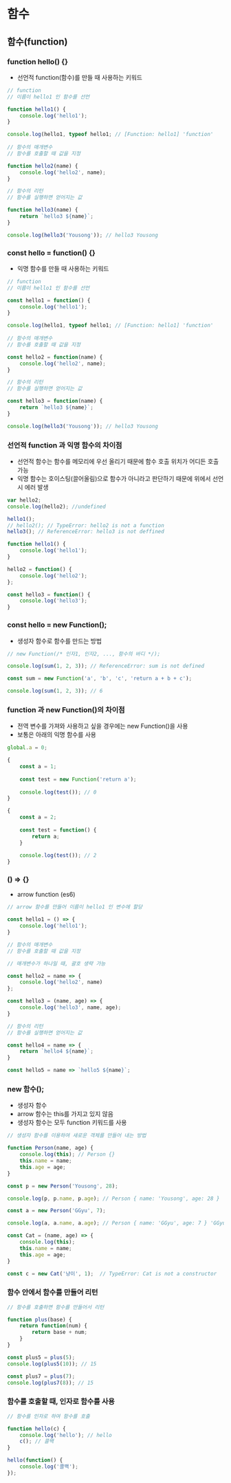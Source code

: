# 함수

## 함수(function)

### function hello() {} 

+ 선언적 function(함수)를 만들 때 사용하는 키워드

```javascript
// function
// 이름이 hello1 인 함수를 선언

function hello1() {
    console.log('hello1');
}

console.log(hello1, typeof hello1; // [Function: hello1] 'function'
            
// 함수의 매개변수
// 함수를 호출할 때 값을 지정

function hello2(name) {
    console.log('hello2', name);
}

// 함수의 리턴
// 함수를 실행하면 얻어지는 값

function hello3(name) {
    return `hello3 ${name}`;
}

console.log(hello3('Yousong')); // hello3 Yousong
```

### const hello = function() {}

+ 익명 함수를 만들 때 사용하는 키워드

```javascript
// function
// 이름이 hello1 인 함수를 선언

const hello1 = function() {
    console.log('hello1');
}

console.log(hello1, typeof hello1; // [Function: hello1] 'function'
            
// 함수의 매개변수
// 함수를 호출할 때 값을 지정

const hello2 = function(name) {
    console.log('hello2', name);
}

// 함수의 리턴
// 함수를 실행하면 얻어지는 값

const hello3 = function(name) {
    return `hello3 ${name}`;
}

console.log(hello3('Yousong')); // hello3 Yousong
```

### 선언적 function 과 익명 함수의 차이점

+ 선언적 함수는 함수를 메모리에 우선 올리기 때문에 함수 호출 위치가 어디든 호출 가능
+ 익명 함수는 호이스팅(끌어올림)으로 함수가 아니라고 판단하기 때문에 위에서 선언 시 에러 발생

```javascript
var hello2;
console.log(hello2); //undefined

hello1();
// hello2(); // TypeError: hello2 is not a function
hello3(); // ReferenceError: hello3 is not deffined

function hello1() {
    console.log('hello1');
}

hello2 = function() {
    console.log('hello2');
};

const hello3 = function() {
    console.log('hello3');
}
```

### const hello = new Function();

+ 생성자 함수로 함수를 만드는 방법

```javascript
// new Function(/* 인자1, 인자2, ..., 함수의 바디 */);

console.log(sum(1, 2, 3)); // ReferenceError: sum is not defined

const sum = new Function('a', 'b', 'c', 'return a + b + c');

console.log(sum(1, 2, 3)); // 6
```

### function 과 new Function()의 차이점

+ 전역 변수를 가져와 사용하고 싶을 경우에는 new Function()을 사용
+ 보통은 아래의 익명 함수를 사용

```javascript
global.a = 0;

{
    const a = 1;
    
    const test = new Function('return a');
    
    console.log(test()); // 0
}

{
    const a = 2;
    
    const test = function() {
        return a;
    }
    
    console.log(test()); // 2
}
```

### () => {}

+ arrow function (es6)

```javascript
// arrow 함수를 만들어 이름이 hello1 인 변수에 할당

const hello1 = () => {
    console.log('hello1');
}

// 함수의 매개변수
// 함수를 호출할 때 값을 지정

// 매개변수가 하나일 때, 괄호 생략 가능

const hello2 = name => {
    console.log('hello2', name)
};

const hello3 = (name, age) => {
    console.log('hello3', name, age);
}

// 함수의 리턴
// 함수를 실행하면 얻어지는 값

const hello4 = name => {
    return `hello4 ${name}`;
}

const hello5 = name => `hello5 ${name}`;
```

### new 함수();

+ 생성자 함수
+ arrow 함수는 this를 가지고 있지 않음
+ 생성자 함수는 모두 function 키워드를 사용

```javascript
// 생성자 함수를 이용하여 새로운 객체를 만들어 내는 방법

function Person(name, age) {
    console.log(this); // Person {}
    this.name = name;
    this.age = age;
}

const p = new Person('Yousong', 28); 

console.log(p, p.name, p.age); // Person { name: 'Yousong', age: 28 } 'Yousong', 28

const a = new Person('GGyu', 7);

console.log(a, a.name, a.age); // Person { name: 'GGyu', age: 7 } 'GGyu', 7

const Cat = (name, age) => {
    console.log(this);
    this.name = name;
    this.age = age;
}

const c = new Cat('냥이', 1);  // TypeError: Cat is not a constructor
```

### 함수 안에서 함수를 만들어 리턴

```javascript
// 함수를 호출하면 함수를 만들어서 리턴

function plus(base) {
    return function(num) {
        return base + num;
    }
}

const plus5 = plus(5);
console.log(plus5(10)); // 15

const plus7 = plus(7);
console.log(plus7(8)); // 15
```

### 함수를 호출할 때, 인자로 함수를 사용

```javascript
// 함수를 인자로 하여 함수를 호출

function hello(c) {
    console.log('hello'); // hello
    c(); // 콜백
}

hello(function() {
    console.log('콜백');
});
```

